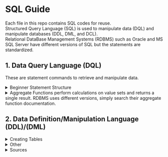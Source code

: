 # **SQL Guide**
Each file in this repo contains SQL codes for reuse. <br />
Structured Query Language (SQL) is used to manipulate data (DQL) and manipulate databases (DDL, DML, and DCL). <br />
Relational DataBase Management Systems (RDBMS) such as Oracle and MS SQL Server have different versions of SQL but the statements are standardized. 

## 1. Data Query Language (DQL) 
These are statement commands to retrieve and manipulate data.
<details>
  <summary>Beginner Statement Structure</summary> 

> `SELECT` *Column(s)* `AS` *RenamedColumn(s)*
>
> `FROM` *Table*
>
>
> `JOIN(S)`
>>
>> `INNER JOIN` *TableName2* `AS` *TableNameAbbr2* `ON` *TableNameAbbr1.IDColumnName* `=` *TableNameAbbr2.IDColumnName*
>>
>> `LEFT JOIN`
>>
>> `RIGHT JOIN`
>
> `ORDER BY` Sorts the results based on specified criteria
> 
> `WHERE` Filters rows based on specified conditions. Often uses operators 
>> (*Operators are `=`, `>=` Greater than or equal to, `<` Less than, `<>` Not Equal, `AND` multiple conditions `BETWEEN` a range, `LIKE` Search for Patterns, `IN` Specify desired values*)
> (*Conditions for strings/text use wildcards `%` represents zero or multiple characters `_` represents a single character*)
> Limit commands *limit* the number of rows returned. Ex: `TOP` `LIMIT`
</details>

<details>
  <summary>Aggregate Functions perform calculations on value sets and returns a single result. RDBMS uses different versions, simply search their aggregate function documentation.</summary>
<br />
very 

> `GROUP BY` 
> Examples include `SUM()` `AVG()` `MIN()` `MAX()` `COUNT()` `GROUP_CONCAT()()` `STDEV() / STDEV_SAMP() / STDEV_POP()` `VAR()` `COUNT()` `COUNT()`
>
> `GETDATE()` Autofill rows for a Date Column.
> 
> `DISTINCT` Removes duplicate records from a column.

</details>

## 2. Data Definition/Manipulation Language (DDL)/(DML)
<details>
  <summary>Creating Tables</summary>
Manipulate the database tables. Commands to add, modify, and delete data in tables. Create a data table from scratch and manage the engine

- Create a new table: `CREATE TABLE();` *ColumnName1 DataType(CharAmnt)*
> *It is good practice to have the first column be ID*: `PRIMARY KEY` `IDENTITY(1,1),`
- Created indexes on columns to retrieve data quickly from db `CREATE UNIQUE INDEX` *index_name* `ON` *table_name (column1, column2, ...)*; `DROP INDEX` *index_name ON table_name*;
- Change row values in a column: `UPDATE` *TableName* `SET` *ColumnName1 = Condition*;
- Add columns to a table: `ALTER TABLE` *TableName* `ADD` *NewColumnName DataType(CharAmnt)*
- > *With multiple tables, it is good practice to have foreign Keys on ID columns*: `ALTER TABLE` *TableName* `ADD` `FOREIGN KEY()` *NewColumnName* `REFERENCES` *TableName(IDColumn)*
- Add rows to a table `INSERT INTO` *TableName (ColumnName1,ColumnName1, etc)* `VALUES();`
- Delete row values from a table, but doesn't delete the table structure: `DELETE` *TableName*; 
- Deletes a table from the db: `DROP TABLE` *TableName*; 
- CREATE INDEX: Create an index on a table.
- DROP INDEX: Delete an index from the database. 
- TRUNCATE TABLE: Removes all records from a table in a database, but keeps the table and structure in place.
</details>

<details>
  <summary>Other</summary>
## 3. Database Control Language (DCL)
- GRANT: Give privileges to database users.
- REVOKE: Take back privileges from database users.

## 4. Transaction Control Language (TCL):
- COMMIT: Save changes made during the current transaction.
- ROLLBACK: Undo changes made during the current transaction.
- SAVEPOINT: Set a point within a transaction to which you can later roll back.

## 5. Schema Manipulation Language (SML):
- CREATE SCHEMA: Create a new schema.
- ALTER SCHEMA: Modify an existing schema.
- DROP SCHEMA: Delete a schema from the database.

## 7. Other Commands:
- USE: Select a particular database.
- SHOW: Display information about the database.
- DESCRIBE: Show the structure of a table.
- SET: Set or change settings of the SQL environment.

</details>

<details>
  <summary>Sources</summary>

### 😤📺 Youtube University - Check out their channels! 

<!-- Comment -->
Learn Beginner SQL w/ Joey Blue: https://www.youtube.com/@joeyblue1/playlists
Intermediate & Advanced SQL - https://www.youtube.com/channel/UC7cs8q-gJRlGwj4A8OmCmXg/playlists
SQL Engine and Interview Q&A - https://www.youtube.com/c/Csharp-video-tutorialsBlogspot/playlists
Learn how the SQL Server Engine works w/ Brent Ozar - https://www.youtube.com/watch?v=fERXOywBhlA
<!-- Comment -->
https://learnsql.com/blog/standard-sql-functions-cheat-sheet/standard-sql-functions-cheat-sheet-a4.pdf
https://www.youtube.com/watch?v=9Pzj7Aj25lw&list=PLD20298E653A970F8

</details>
